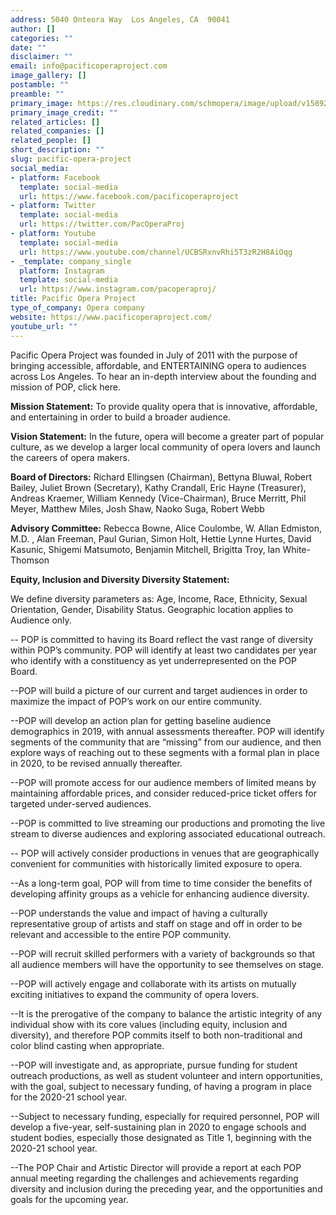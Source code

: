 ```yaml
---
address: 5040 Onteora Way  Los Angeles, CA  90041
author: []
categories: ""
date: ""
disclaimer: ""
email: info@pacificoperaproject.com
image_gallery: []
postamble: ""
preamble: ""
primary_image: https://res.cloudinary.com/schmopera/image/upload/v1589239226/media/2020/05/Logo-PacificOperaPorject_qr9wd5.jpg
primary_image_credit: ""
related_articles: []
related_companies: []
related_people: []
short_description: ""
slug: pacific-opera-project
social_media:
- platform: Facebook
  template: social-media
  url: https://www.facebook.com/pacificoperaproject
- platform: Twitter
  template: social-media
  url: https://twitter.com/PacOperaProj
- platform: Youtube
  template: social-media
  url: https://www.youtube.com/channel/UCBSRxnvRhi5T3zR2H8AiOqg
- _template: company_single
  platform: Instagram
  template: social-media
  url: https://www.instagram.com/pacoperaproj/
title: Pacific Opera Project
type_of_company: Opera company
website: https://www.pacificoperaproject.com/
youtube_url: ""
---
```

Pacific Opera Project was founded in July of 2011 with the purpose of bringing accessible, affordable, and ENTERTAINING opera to audiences across Los Angeles.  To hear an in-depth interview about the founding and mission of POP, click here.

**Mission Statement:** To provide quality opera that is innovative, affordable, and entertaining in order to build a broader audience.

​**Vision Statement:** In the future, opera will become a greater part of popular culture, as we develop a larger local community of opera lovers and launch the careers of opera makers.​

**Board of Directors:** Richard Ellingsen (Chairman),  Bettyna Bluwal, Robert Bailey, Juliet Brown (Secretary), Kathy Crandall, Eric Hayne (Treasurer), Andreas Kraemer, William Kennedy (Vice-Chairman), Bruce Merritt, Phil Meyer, Matthew Miles, Josh Shaw,  Naoko Suga, Robert Webb​

**Advisory Committee:** Rebecca Bowne, Alice Coulombe, W. Allan Edmiston, M.D. , Alan Freeman, Paul Gurian, Simon Holt, Hettie Lynne Hurtes, David Kasunic, Shigemi Matsumoto, Benjamin Mitchell, Brigitta Troy, Ian White-Thomson​

**Equity, Inclusion and Diversity Diversity Statement:**

We define diversity parameters as: Age, Income, Race, Ethnicity, Sexual Orientation, Gender, Disability Status. Geographic location applies to Audience only. 

 -- POP is committed to having its Board reflect the vast range of diversity within POP’s community. POP will identify at least two candidates per year who identify with a constituency as yet underrepresented on the POP Board.

\--POP will build a picture of our current and target audiences in order to maximize the impact of POP’s work on our entire community.

\--POP will develop an action plan for getting baseline audience demographics in 2019, with annual assessments thereafter.  POP will identify segments of the community that are “missing” from our audience, and then explore ways of reaching out to these segments with a formal plan in place in 2020, to be revised annually thereafter.

\--POP will promote access for our audience members of limited means by maintaining affordable prices, and consider reduced-price ticket offers for targeted under-served audiences.

\--POP is committed to live streaming our productions and promoting the live stream to diverse audiences and exploring associated educational outreach. 

\-- POP will actively consider productions in venues that are geographically convenient for communities with historically limited exposure to opera.

\--As a long-term goal, POP will from time to time consider the benefits of developing affinity groups as a vehicle for enhancing audience diversity. 

\--POP understands the value and impact of having a culturally representative group of artists and staff on stage and off in order to be relevant and accessible to the entire POP community.

\--POP will recruit skilled performers with a variety of backgrounds so that all audience members will have the opportunity to see themselves on stage.

\--POP will actively engage and collaborate with its artists on mutually exciting initiatives to expand the community of opera lovers.

\--It is the prerogative of the company to balance the artistic integrity of any individual show with its core values (including equity, inclusion and diversity), and therefore POP commits itself to both non-traditional and color blind casting when appropriate. 

\--POP will investigate and, as appropriate, pursue funding for student outreach productions, as well as student volunteer and intern opportunities, with the goal, subject to necessary funding, of having a program in place for the 2020-21 school year.

\--Subject to necessary funding, especially for required personnel, POP will develop a five-year, self-sustaining plan in 2020 to engage schools and student bodies, especially those designated as Title 1, beginning with the 2020-21 school year.  

\--The POP Chair and Artistic Director will provide a report at each POP annual meeting regarding the challenges and achievements regarding diversity and inclusion during the preceding year, and the opportunities and goals for the upcoming year.